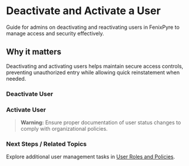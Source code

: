 # Deactivate and Activate a User

Guide for admins on deactivating and reactivating users in FenixPyre to manage access and security effectively.


## Why it matters
Deactivating and activating users helps maintain secure access controls, preventing unauthorized entry while allowing quick reinstatement when needed.

### Deactivate User

<!-- VIDEO:   ./media/04-admin-guide/deactivate-activate-user/deactivate.mp4 | Alt: Video walkthrough for deactivating a user | Duration: 30s -->

### Activate User

<!-- VIDEO:   ./media/04-admin-guide/deactivate-activate-user/activate.mp4 | Alt: Video walkthrough for activating a user | Duration: 30s -->

> **Warning:** Ensure proper documentation of user status changes to comply with organizational policies.

### Next Steps / Related Topics
Explore additional user management tasks in [User Roles and Policies](../04-admin-guide/policies-roles.md).